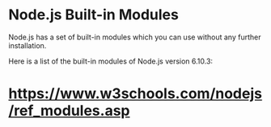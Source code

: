 # Node.js Built-in Modules

Node.js has a set of built-in modules which you can use without any further installation.

Here is a list of the built-in modules of Node.js version 6.10.3:

# https://www.w3schools.com/nodejs/ref_modules.asp
